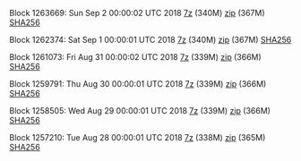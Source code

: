 Block 1263669: Sun Sep  2 00:00:02 UTC 2018 [7z](https://transfer.sh/QXRp3/bootstrap.dat.20180902.7z) (340M) [zip](https://transfer.sh/IDcoH/bootstrap.dat.20180902.zip) (367M) [SHA256](https://transfer.sh/7LENv/sha256.txt)

Block 1262374: Sat Sep  1 00:00:01 UTC 2018 [7z](https://transfer.sh/Ngmj9/bootstrap.dat.20180901.7z) (340M) [zip](https://transfer.sh/11vn37/bootstrap.dat.20180901.zip) (367M) [SHA256](https://transfer.sh/9YOFE/sha256.txt)

Block 1261073: Fri Aug 31 00:00:02 UTC 2018 [7z](https://transfer.sh/KPD8/bootstrap.dat.20180831.7z) (339M) [zip](https://transfer.sh/17c6Z/bootstrap.dat.20180831.zip) (366M) [SHA256](https://transfer.sh/mRLhT/sha256.txt)

Block 1259791: Thu Aug 30 00:00:01 UTC 2018 [7z](https://transfer.sh/j57xS/bootstrap.dat.20180830.7z) (339M) [zip](https://transfer.sh/NjUNd/bootstrap.dat.20180830.zip) (366M) [SHA256](https://transfer.sh/Mgkyh/sha256.txt)

Block 1258505: Wed Aug 29 00:00:01 UTC 2018 [7z](https://transfer.sh/10nLe2/bootstrap.dat.20180829.7z) (339M) [zip](https://transfer.sh/z1Kku/bootstrap.dat.20180829.zip) (366M) [SHA256](https://transfer.sh/TaKGu/sha256.txt)

Block 1257210: Tue Aug 28 00:00:01 UTC 2018 [7z](https://transfer.sh/dO8SW/bootstrap.dat.20180828.7z) (338M) [zip](https://transfer.sh/GNe7L/bootstrap.dat.20180828.zip) (365M) [SHA256](https://transfer.sh/ZY7n4/sha256.txt)
